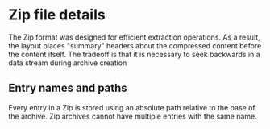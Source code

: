 # Zip file details
The Zip format was designed for efficient extraction operations. As a result, the layout places "summary" headers about the compressed content before the content itself. The tradeoff is that it is necessary to seek backwards in a data stream during archive creation

## Entry names and paths
Every entry in a Zip is stored using an absolute path relative to the base of the archive.
Zip archives cannot have multiple entries with the same name.